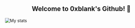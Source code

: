 <h2 align="center">
  Welcome to 0xblank's Github! 👋
</h2>

![My stats](https://github-readme-stats.vercel.app/api?username=0xblank&show_icons=true&theme=dracula&hide=stars,issues)
